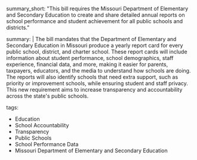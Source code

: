 summary_short: "This bill requires the Missouri Department of Elementary and Secondary Education to create and share detailed annual reports on school performance and student achievement for all public schools and districts."

summary: |
  The bill mandates that the Department of Elementary and Secondary Education in Missouri produce a yearly report card for every public school, district, and charter school. These report cards will include information about student performance, school demographics, staff experience, financial data, and more, making it easier for parents, taxpayers, educators, and the media to understand how schools are doing. The reports will also identify schools that need extra support, such as priority or improvement schools, while ensuring student and staff privacy. This new requirement aims to increase transparency and accountability across the state's public schools.

tags:
  - Education
  - School Accountability
  - Transparency
  - Public Schools
  - School Performance Data
  - Missouri Department of Elementary and Secondary Education
